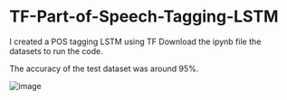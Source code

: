 # TF-Part-of-Speech-Tagging-LSTM
I created a POS tagging LSTM using TF
Download the ipynb file the datasets to run the code.

The accuracy of the test dataset was around 95%.

![image](https://github.com/parkie0517/TF-Part-of-Speech-Tagging-LSTM/assets/80407632/352eb70d-da6b-44e1-8bc2-5fea3d0e352d)
